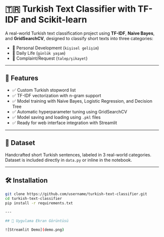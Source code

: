 # 🇹🇷 Turkish Text Classifier with TF-IDF and Scikit-learn

A real-world Turkish text classification project using **TF-IDF**, **Naive Bayes**, and **GridSearchCV**, designed to classify short texts into three categories:
- 🧠 Personal Development (`kişisel gelişim`)
- 🏡 Daily Life (`günlük yaşam`)
- 📢 Complaint/Request (`talep/şikayet`)

---

## 🚀 Features

- ✅ Custom Turkish stopword list  
- ✅ TF-IDF vectorization with n-gram support  
- ✅ Model training with Naive Bayes, Logistic Regression, and Decision Tree  
- ✅ Automatic hyperparameter tuning using GridSearchCV  
- ✅ Model saving and loading using `.pkl` files  
- ✅ Ready for web interface integration with Streamlit  

---

## 🧠 Dataset

Handcrafted short Turkish sentences, labeled in 3 real-world categories.  
Dataset is included directly in `data.py` or inline in the notebook.

---

## 🛠 Installation

```bash
git clone https://github.com/username/turkish-text-classifier.git
cd turkish-text-classifier
pip install -r requirements.txt

---

## 📸 Uygulama Ekran Görüntüsü

![Streamlit Demo](demo.png)


